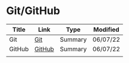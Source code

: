 # Git/GitHub

| Title  | Link               | Type    | Modified |
| ------ | ------------------ | ------- | -------- |
| Git    | [Git](./Git)       | Summary | 06/07/22 |
| GitHub | [GitHub](./GitHub) | Summary | 06/07/22 |
|        |                    |         |          |

